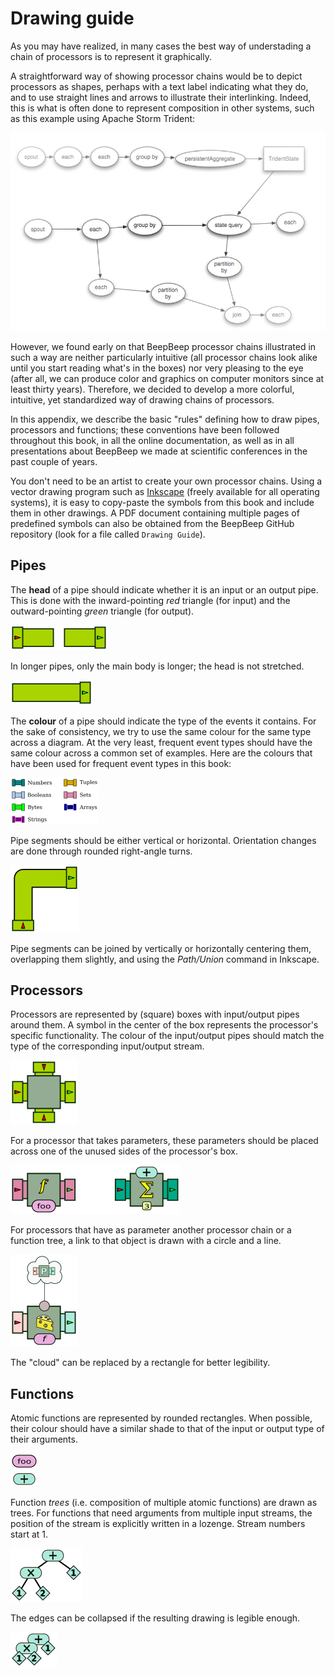 Drawing guide
=============

As you may have realized, in many cases the best way of understading a chain of processors is to represent it graphically.

A straightforward way of showing processor chains would be to depict processors as shapes, perhaps with a text label indicating what they do, and to use straight lines and arrows to illustrate their interlinking. Indeed, this is what is often done to represent composition in other systems, such as this example using Apache Storm Trident:

![The composition of "spouts" and "bolts" in Apache Storm Trident.](Trident.png)

However, we found early on that BeepBeep processor chains illustrated in such a way are neither particularly intuitive (all processor chains look alike until you start reading what's in the boxes) nor very pleasing to the eye (after all, we can produce color and graphics on computer monitors since at least thirty years). Therefore, we decided to develop a more colorful, intuitive, yet standardized way of drawing chains of processors.

In this appendix, we describe the basic "rules" defining how to draw pipes, processors and functions; these conventions have been followed throughout this book, in all the online documentation, as well as in all presentations about BeepBeep we made at scientific conferences in the past couple of years.

You don't need to be an artist to create your own processor chains. Using a vector drawing program such as [Inkscape](https://inkscape.org) (freely available for all operating systems), it is easy to copy-paste the symbols from this book and include them in other drawings. A PDF document containing multiple pages of predefined symbols can also be obtained from the BeepBeep GitHub repository (look for a file called `Drawing Guide`).

## Pipes

The **head** of a pipe should indicate whether it is an input or an output pipe. This is done with the inward-pointing *red* triangle (for input) and the outward-pointing *green* triangle (for output).

![Input and output pipes.](Pipes.png)

In longer pipes, only the main body is longer; the head is not stretched.

![A longer pipe.](PipesLong.png)

The <!--\index{pipe!colour coding} \textbf{colour}-->**colour**<!--/i--> of a pipe should indicate the type of the events it contains. For the sake of consistency, we try to use the same colour for the same type across a diagram. At the very least, frequent event types should have the same colour across a common set of examples. Here are the colours that have been used for frequent event types in this book:

![Colour coding for pipes](Colors.png)

Pipe segments should be either
vertical or  horizontal. Orientation
changes are done through
rounded right-angle turns.

![A pipe turing at a 90-degree angle.](Corner.png)

Pipe segments can be joined by vertically or horizontally centering them, overlapping them slightly, and using the *Path/Union* command in Inkscape.

## Processors

Processors are represented by (square) boxes with input/output pipes around them. A symbol in the center of the box represents the processor's specific functionality. The colour of the input/output pipes should match the type of the corresponding input/output stream.

![A generic processor box.](Processor.png)

For a processor that takes parameters, these parameters should be placed across one of the unused sides of the processor's box.

![Processors taking parameters.](ProcessorParams.png)

For processors that have as parameter another processor chain or a function tree, a link to that object is drawn with a circle and a line.

![Processor taking another processor as a parameter.](ProcessorProc.png)

The "cloud" can be replaced by a rectangle for better legibility.

## Functions

Atomic functions are represented by rounded rectangles. When possible, their colour should have a similar shade to that of the input or output type of their arguments.

![Functions.](Functions.png)

Function *trees* (i.e. composition of multiple atomic functions) are drawn as trees. For functions that need arguments from multiple input streams, the position of the stream is explicitly written in a lozenge. Stream numbers start at 1.

![A function tree.](FunctionTree.png)

The edges can be collapsed if the resulting drawing is legible enough.

![A collapsed function tree.](FunctionTreeCollapsed.png)

<!-- :wrap=soft: -->